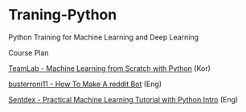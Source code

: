 # Traning-Python
Python Training for Machine Learning and Deep Learning

Course Plan

[TeamLab - Machine Learning from Scratch with Python](https://github.com/TeamLab/machine_learning_from_scratch_with_python) (Kor)

[busterroni11 - How To Make A reddit Bot](https://www.youtube.com/watch?v=krTUf7BpTc0) (Eng)

[Sentdex - Practical Machine Learning Tutorial with Python Intro](https://www.youtube.com/watch?v=OGxgnH8y2NM&list=PLQVvvaa0QuDfKTOs3Keq_kaG2P55YRn5v) (Eng)
